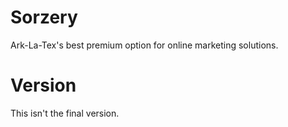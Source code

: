 # Sorzery
Ark-La-Tex's best premium option for online marketing solutions.

# Version
This isn't the final version.
